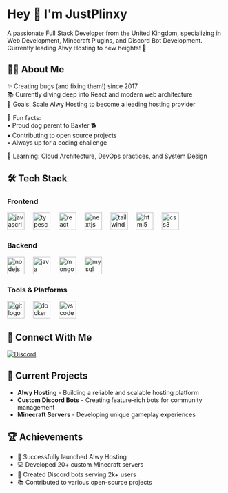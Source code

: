 <h1 align="left">Hey 👋 I'm JustPlinxy</h1>

<p align="left">A passionate Full Stack Developer from the United Kingdom, specializing in Web Development, Minecraft Plugins, and Discord Bot Development. Currently leading Alwy Hosting to new heights! 🚀</p>

<h2 align="left">👨‍💻 About Me</h2>

<p align="left">
✨ Creating bugs (and fixing them!) since 2017<br>
📚 Currently diving deep into React and modern web architecture<br>
🎯 Goals: Scale Alwy Hosting to become a leading hosting provider<br>

🎲 Fun facts:<br>
  • Proud dog parent to Baxter 🐕<br>
  • Contributing to open source projects<br>
  • Always up for a coding challenge<br>

🌱 Learning: Cloud Architecture, DevOps practices, and System Design
</p>

<h2 align="left">🛠️ Tech Stack</h2>

<h3 align="left">Frontend</h3>
<div align="left">
  <img src="https://cdn.jsdelivr.net/gh/devicons/devicon/icons/javascript/javascript-original.svg" height="40" alt="javascript logo"  />
  <img width="12" />
  <img src="https://cdn.jsdelivr.net/gh/devicons/devicon/icons/typescript/typescript-original.svg" height="40" alt="typescript logo"  />
  <img width="12" />
  <img src="https://cdn.jsdelivr.net/gh/devicons/devicon/icons/react/react-original.svg" height="40" alt="react logo"  />
  <img width="12" />
  <img src="https://cdn.jsdelivr.net/gh/devicons/devicon/icons/nextjs/nextjs-original.svg" height="40" alt="nextjs logo"  />
  <img width="12" />
  <img src="https://cdn.jsdelivr.net/gh/devicons/devicon/icons/tailwindcss/tailwindcss-plain.svg" height="40" alt="tailwindcss logo"  />
  <img width="12" />
  <img src="https://cdn.jsdelivr.net/gh/devicons/devicon/icons/html5/html5-original.svg" height="40" alt="html5 logo"  />
  <img width="12" />
  <img src="https://cdn.jsdelivr.net/gh/devicons/devicon/icons/css3/css3-original.svg" height="40" alt="css3 logo"  />
</div>

<h3 align="left">Backend</h3>
<div align="left">
  <img src="https://cdn.jsdelivr.net/gh/devicons/devicon/icons/nodejs/nodejs-original.svg" height="40" alt="nodejs logo"  />
  <img width="12" />
  <img src="https://cdn.jsdelivr.net/gh/devicons/devicon/icons/java/java-original.svg" height="40" alt="java logo"  />
  <img width="12" />
  <img src="https://cdn.jsdelivr.net/gh/devicons/devicon/icons/mongodb/mongodb-original.svg" height="40" alt="mongodb logo"  />
  <img width="12" />
  <img src="https://cdn.jsdelivr.net/gh/devicons/devicon/icons/mysql/mysql-original.svg" height="40" alt="mysql logo"  />
</div>

<h3 align="left">Tools & Platforms</h3>
<div align="left">
  <img src="https://cdn.jsdelivr.net/gh/devicons/devicon/icons/git/git-original.svg" height="40" alt="git logo"  />
  <img width="12" />
  <img src="https://cdn.jsdelivr.net/gh/devicons/devicon/icons/docker/docker-original.svg" height="40" alt="docker logo"  />
  <img width="12" />
  <img src="https://cdn.jsdelivr.net/gh/devicons/devicon/icons/vscode/vscode-original.svg" height="40" alt="vscode logo"  />
</div>

<h2 align="left">🤝 Connect With Me</h2>

<div align="left">
  <a href="https://discord.gg/alwy" target="_blank">
    <img src="https://img.shields.io/badge/Discord-%237289DA.svg?style=for-the-badge&logo=discord&logoColor=white" alt="Discord"  />
  </a>
</div>

<h2 align="left">🎯 Current Projects</h2>

- **Alwy Hosting** - Building a reliable and scalable hosting platform
- **Custom Discord Bots** - Creating feature-rich bots for community management
- **Minecraft Servers** - Developing unique gameplay experiences

<h2 align="left">🏆 Achievements</h2>

- 🌟 Successfully launched Alwy Hosting
- 💻 Developed 20+ custom Minecraft servers
- 🤖 Created Discord bots serving 2k+ users
- 📚 Contributed to various open-source projects
